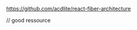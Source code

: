 https://github.com/acdlite/react-fiber-architecture

// good ressource

<!-- Great! Let’s break down Fiber, Virtual DOM, and Reconciliation in React in detail — these are core concepts that power React's rendering system, especially in React 16 and beyond.

🧠 1. Virtual DOM (VDOM)
What is it?
The Virtual DOM is a lightweight in-memory representation of the actual DOM (browser’s Document Object Model). React uses it to optimize and manage UI updates.

How it works:
**React creates a Virtual DOM tree based on your JSX.
**When your state or props change, a new VDOM is created.
**React diffs the new VDOM with the previous one (diffing algorithm).
**React calculates the minimum number of changes and applies them to the real DOM. -->
<!-- 
Why use Virtual DOM?
**Performance: Manipulating the real DOM is slow. Virtual DOM operations are fast because they happen in memory.
**Declarative UI: You declare what UI should look like, and React figures out how to efficiently update it.
 -->




<!-- 
🔄 2. Reconciliation
What is it?
Reconciliation is the process where React compares the new VDOM with the old one (diffing) and updates the real DOM accordingly.

Key Features:
**React assumes components with the same key or type are the same and only updates what's changed.
**Elements with different types are completely replaced.
**Keys help React identify which items have changed, been added, or removed (important in lists).

Example:
<ul>
  <li key="1">Apple</li>
  <li key="2">Banana</li>
</ul>
If Banana becomes Mango and the key stays "2", React will only change the text, not recreate the entire node.
 -->





<!-- 🧵 3. React Fiber
What is Fiber?
Fiber is the reconciliation engine introduced in React 16. It replaces the older stack-based algorithm with an interruptible, asynchronous architecture.

Why was Fiber introduced?
**To allow splitting rendering work into units.
**To make rendering interruptible and pausable.
**To support concurrent rendering (a major feature in React 18+). -->

<!-- 
How Fiber Works (Simplified):
**React breaks rendering work into “units of work” called fibers.
**It builds a tree of fiber nodes (each corresponds to a React element/component).
**These units can be paused, resumed, and reused, making it possible to defer less important updates.
**Once the work is done, React commits the changes to the real DOM. -->


<!-- Real-life Analogy:
**Virtual DOM is like a blueprint for a house.
**Reconciliation is like comparing the old blueprint to a new one to see what changed.
**Fiber is like a project manager who can pause and prioritize tasks (e.g., paint kitchen before fixing the roof), improving overall efficiency. -->

